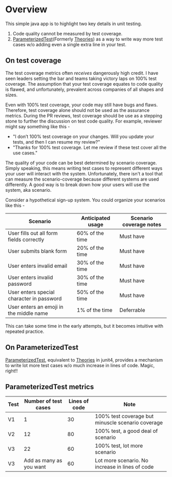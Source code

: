 # Overview 
This simple java app is to highlight two key details in unit testing.
1. Code quality cannot be measured by test coverage.
2. [ParameterizedTest](https://junit.org/junit5/docs/5.0.2/api/org/junit/jupiter/params/ParameterizedTest.html)(Formerly [Theories](https://junit.org/junit4/javadoc/4.12/org/junit/experimental/theories/Theories.html)) as a way to write way more test cases w/o adding even a single extra line in your test.


## On test coverage

The test coverage metrics often *receives* dangerously high credit. I have seen leaders setting the bar and teams taking victory laps on 100% test coverage. The assumption that your test coverage equates to code quality is flawed, and unfortunately, prevalent across companies of all shapes and sizes.


Even with 100% test coverage, your code may still have bugs and flaws. Therefore, test coverage alone should not be used as the assurance metrics. During the PR reviews, test coverage should be use as a stepping stone to further the discussion on test code quality. For example, reviewer might say something like this - 
* "I don’t 100% test coverage on your changes. Will you update your tests, and then I can resume my review?"
* "Thanks for 100% test coverage. Let me review if these test cover all the use cases."

The quality of your code can be best determined by scenario coverage. Simply speaking, this means writing test cases to represent different ways your user will interact with the system. Unfortunately, there isn't a tool that can measure the scenario-coverage because different systems are used differently. A good way is to break down how your users will use the system, aka scenario. 

Consider a hypothetical sign-up system. You could organize your scenarios like this -  

| Scenario | Anticipated usage | Scenario coverage notes |
| - | - |- |
| User fills out all form fields correctly | 60% of the time |  Must have |
| User submits blank form | 20% of the time |  Must have |
| User enters invalid email | 30% of the time |  Must have |
| User enters invalid password | 30% of the time |  Must have |
| User enters special character in password | 50% of the time | Must have |
| User enters an emoji in the middle name | 1% of the time |  Deferrable |

This can take some time in the early attempts, but it becomes intuitive with repeated practice.


## On ParameterizedTest
[ParameterizedTest](https://junit.org/junit5/docs/5.0.2/api/org/junit/jupiter/params/ParameterizedTest.html), equivalent to [Theories](https://junit.org/junit4/javadoc/4.12/org/junit/experimental/theories/Theories.html) in junit4, provides a mechanism to write lot more test cases w/o much increase in lines of code. Magic, right!!

## ParameterizedTest metrics
| Test | Number of test cases | Lines of code | Note |
| - | - |- |- |
| V1 | 1 | 30 | 100% test coverage but minuscle scenario coverage |
| V2 | 12 | 80 | 100% test, a good deal of scenario |
| V3 | 22 | 60 | 100% test, lot more scenario |
| V3 | Add as many as you want | 60 | Lot more scenario. No increase in lines of code |
